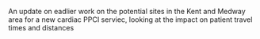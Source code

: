 An update on eadlier work on the potential sites in the Kent and Medway area for a new cardiac PPCI serviec, looking at the impact on patient travel times and distances
